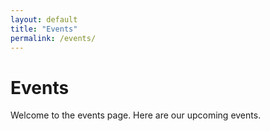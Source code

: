 ```yaml
---
layout: default
title: "Events"
permalink: /events/
---
```

# Events
Welcome to the events page. Here are our upcoming events.
